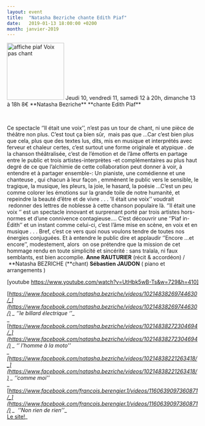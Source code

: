 ```yaml
---
layout: event
title:  "Natasha Bezriche chante Edith Piaf"
date:   2019-01-13 18:00:00 +0200
month: janvier-2019
---
```

<img class="alignleft size-thumbnail wp-image-5541" src="http://localhost/wpagendarts/wp-content/uploads/2018/10/affiche-piaf-voix-pas-chant.jpg?w=150" alt="affiche piaf Voix pas chant" width="150" height="150" />  
Jeudi 10, vendredi 11, samedi 12 à 20h, dimanche 13 à 18h  
8€  
**Natasha Bezriche** **chante Edith Piaf**

&nbsp;

Ce spectacle ‘’Il était une voix’’, n’est pas un tour de chant, ni une pièce de théâtre non plus. C’est tout ça bien sûr,  mais pas que …Car c’est bien plus que cela, plus que des textes lus, dits, mis en musique et interprétés avec ferveur et chaleur certes, c’est surtout une forme originale et atypique . de la chanson théâtralisée, c’est de l’émotion et de l’âme offerts en partage entre le public et trois artistes-interprètes -et complémentaires au plus haut degré de ce que l’alchimie de cette collaboration peut donner à voir, à entendre et à partager ensemble-: Un pianiste, une comédienne et une chanteuse , qui chacun à leur façon , emmènent le public vers le sensible, le tragique, la musique, les pleurs, la joie, le hasard, la poésie …C’est un peu comme colorer les émotions sur la grande toile de notre humanité, et repeindre la beauté d’être et de vivre . . . ’Il était une voix’’ voudrait  redonner des lettres de noblesse à cette chanson populaire là. ‘’Il était une voix ‘’ est un spectacle innovant et surprenant porté par trois artistes hors-normes et d’une connivence contagieuse.… C’est découvrir une ‘’Piaf in-Édith’’ et un instant comme celui-ci, c’est l’âme mise en scène, en voix et en musique . . . Bref, c’est ce vers quoi nous voulons tendre de toutes nos énergies conjuguées. Et à entendre le public dire et applaudir ‘’Encore …et encore’’, modestement, alors  on ose prétendre que la mission de cet hommage rendu en toute simplicité et sincérité : sans tralala, ni faux semblants, est bien accomplie. **Anne RAUTURIER** (récit & accordéon) /  **Natasha BEZRICHE (**chant) **Sébastien JAUDON** ( piano et arrangements )

[youtube https://www.youtube.com/watch?v=UtHbk5wB-Ts&w=729&h=410]

[_https://www.facebook.com/natasha.bezriche/videos/10214838269744630/_](https://www.facebook.com/natasha.bezriche/videos/10214838269744630/) _ ‘’le billard électrique ‘’__  
_ [_https://www.facebook.com/natasha.bezriche/videos/10214838272304694/_](https://www.facebook.com/natasha.bezriche/videos/10214838272304694/) _ ‘’ l’homme à la moto’’  
_ [_https://www.facebook.com/natasha.bezriche/videos/10214838221263418/_](https://www.facebook.com/natasha.bezriche/videos/10214838221263418/) _ ‘’comme moi’’__  
_ [_https://www.facebook.com/francois.berengier.1/videos/1160639097360871/_](https://www.facebook.com/francois.berengier.1/videos/1160639097360871/) _  ‘’Non rien de rien’’__  
[Le site!](http://www.natasha-bezriche.fr)_